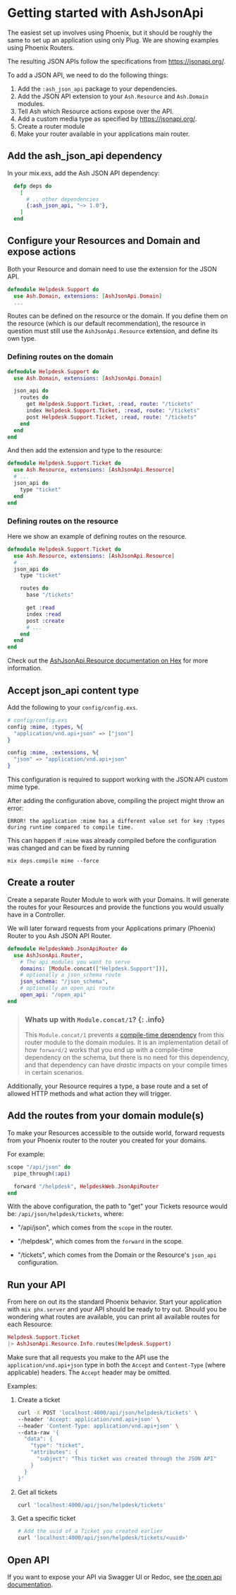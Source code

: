 # Getting started with AshJsonApi

The easiest set up involves using Phoenix, but it should be roughly the same to set up an application using only Plug. We are showing examples using Phoenix Routers.

The resulting JSON APIs follow the specifications from https://jsonapi.org/.

To add a JSON API, we need to do the following things:

1. Add the `:ash_json_api` package to your dependencies.
2. Add the JSON API extension to your `Ash.Resource` and `Ash.Domain` modules.
3. Tell Ash which Resource actions expose over the API.
4. Add a custom media type as specified by https://jsonapi.org/.
5. Create a router module
6. Make your router available in your applications main router.

## Add the ash_json_api dependency

In your mix.exs, add the Ash JSON API dependency:

```elixir
  defp deps do
    [
      # .. other dependencies
      {:ash_json_api, "~> 1.0"},
    ]
  end
```

## Configure your Resources and Domain and expose actions

Both your Resource and domain need to use the extension for the JSON API.

```elixir
defmodule Helpdesk.Support do
  use Ash.Domain, extensions: [AshJsonApi.Domain]
  ...
```

Routes can be defined on the resource or the domain. If you define them on the resource (which is our default recommendation), the resource in question must still use the `AshJsonApi.Resource` extension, and define its own type.

### Defining routes on the domain

```elixir
defmodule Helpdesk.Support do
  use Ash.Domain, extensions: [AshJsonApi.Domain]

  json_api do
    routes do
      get Helpdesk.Support.Ticket, :read, route: "/tickets"
      index Helpdesk.Support.Ticket, :read, route: "/tickets"
      post Helpdesk.Support.Ticket, :read, route: "/tickets"
    end
  end
end
```

And then add the extension and type to the resource:

```elixir
defmodule Helpdesk.Support.Ticket do
  use Ash.Resource, extensions: [AshJsonApi.Resource]
  # ...
  json_api do
    type "ticket"
  end
end
```

### Defining routes on the resource

Here we show an example of defining routes on the resource.

```elixir
defmodule Helpdesk.Support.Ticket do
  use Ash.Resource, extensions: [AshJsonApi.Resource]
  # ...
  json_api do
    type "ticket"

    routes do
      base "/tickets"

      get :read
      index :read
      post :create
      # ...
    end
  end
end
```

Check out the [AshJsonApi.Resource documentation on
Hex](https://hexdocs.pm/ash_json_api/AshJsonApi.Resource.html) for more information.

## Accept json_api content type

Add the following to your `config/config.exs`.

```elixir
# config/config.exs
config :mime, :types, %{
  "application/vnd.api+json" => ["json"]
}

config :mime, :extensions, %{
  "json" => "application/vnd.api+json"
}
```

This configuration is required to support working with the JSON:API custom mime type.

After adding the configuration above, compiling the project might throw an error:

```
ERROR! the application :mime has a different value set for key :types during runtime compared to compile time.
```

This can happen if `:mime` was already compiled before the configuration was changed and can be
fixed by running

```
mix deps.compile mime --force
```

## Create a router

Create a separate Router Module to work with your Domains. It will generate the routes for
your Resources and provide the functions you would usually have in a Controller.

We will later forward requests from your Applications primary (Phoenix) Router to you Ash JSON API Router.

```elixir
defmodule HelpdeskWeb.JsonApiRouter do
  use AshJsonApi.Router,
    # The api modules you want to serve
    domains: [Module.concat(["Helpdesk.Support"])],
    # optionally a json_schema route
    json_schema: "/json_schema",
    # optionally an open_api route
    open_api: "/open_api"
end
```

> ### Whats up with `Module.concat/1`? {: .info}
>
> This `Module.concat/1` prevents a [compile-time dependency](https://dashbit.co/blog/speeding-up-re-compilation-of-elixir-projects) from this router module to the domain modules. It is an implementation detail of how `forward/2` works that you end up with a compile-time dependency on the schema, but there is no need for this dependency, and that dependency can have _drastic_ impacts on your compile times in certain scenarios.

Additionally, your Resource requires a type, a base route and a set of allowed HTTP methods and what action they will trigger.

## Add the routes from your domain module(s)

To make your Resources accessible to the outside world, forward requests from your Phoenix router to the router you created for your domains.

For example:

```elixir
scope "/api/json" do
  pipe_through(:api)

  forward "/helpdesk", HelpdeskWeb.JsonApiRouter
end
```

With the above configuration, the path to "get" your Tickets resource would be: `/api/json/helpdesk/tickets`, where:

- "/api/json", which comes from the `scope` in the router.

- "/helpdesk", which comes from the `forward` in the scope.

- "/tickets", which comes from the Domain or the Resource's `json_api` configuration.

## Run your API

From here on out its the standard Phoenix behavior. Start your application with `mix phx.server`
and your API should be ready to try out. Should you be wondering what routes are available, you can
print all available routes for each Resource:

```elixir
Helpdesk.Support.Ticket
|> AshJsonApi.Resource.Info.routes(Helpdesk.Support)
```

Make sure that all requests you make to the API use the `application/vnd.api+json` type in both the
`Accept` and `Content-Type` (where applicable) headers. The `Accept` header may be omitted.

Examples:

1. Create a ticket
   ```bash
   curl -X POST 'localhost:4000/api/json/helpdesk/tickets' \
   --header 'Accept: application/vnd.api+json' \
   --header 'Content-Type: application/vnd.api+json' \
   --data-raw '{
     "data": {
       "type": "ticket",
       "attributes": {
         "subject": "This ticket was created through the JSON API"
       }
     }
   }'
   ```
1. Get all tickets
   ```bash
   curl 'localhost:4000/api/json/helpdesk/tickets'
   ```
1. Get a specific ticket
   ```bash
   # Add the uuid of a Ticket you created earlier
   curl 'localhost:4000/api/json/helpdesk/tickets/<uuid>'
   ```

## Open API

If you want to expose your API via Swagger UI or Redoc, see [the open api documentation](/documentation/topics/open-api.md).
